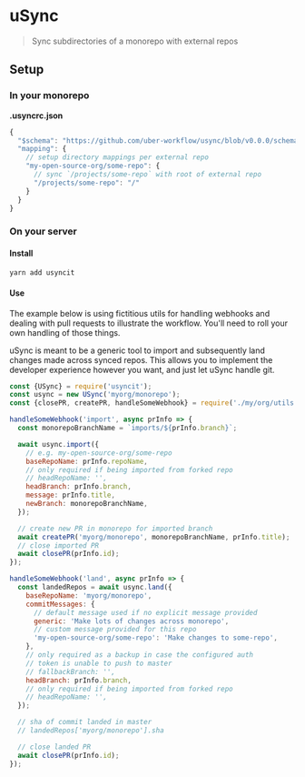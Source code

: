 # uSync

> Sync subdirectories of a monorepo with external repos

## Setup

### In your monorepo

**.usyncrc.json**

```js
{
  "$schema": "https://github.com/uber-workflow/usync/blob/v0.0.0/schema/.usyncrc.json",
  "mapping": {
    // setup directory mappings per external repo
    "my-open-source-org/some-repo": {
      // sync `/projects/some-repo` with root of external repo
      "/projects/some-repo": "/"
    }
  }
}
```

### On your server

#### Install

```sh
yarn add usyncit
```

#### Use

The example below is using fictitious utils for handling webhooks and dealing with pull requests to illustrate the workflow. You'll need to roll your own handling of those things.

uSync is meant to be a generic tool to import and subsequently land changes made across synced repos. This allows you to implement the developer experience however you want, and just let uSync handle git.

```js
const {USync} = require('usyncit');
const usync = new USync('myorg/monorepo');
const {closePR, createPR, handleSomeWebhook} = require('./my/org/utils.js');

handleSomeWebhook('import', async prInfo => {
  const monorepoBranchName = `imports/${prInfo.branch}`;

  await usync.import({
    // e.g. my-open-source-org/some-repo
    baseRepoName: prInfo.repoName,
    // only required if being imported from forked repo
    // headRepoName: '',
    headBranch: prInfo.branch,
    message: prInfo.title,
    newBranch: monorepoBranchName,
  });

  // create new PR in monorepo for imported branch
  await createPR('myorg/monorepo', monorepoBranchName, prInfo.title);
  // close imported PR
  await closePR(prInfo.id);
});

handleSomeWebhook('land', async prInfo => {
  const landedRepos = await usync.land({
    baseRepoName: 'myorg/monorepo',
    commitMessages: {
      // default message used if no explicit message provided
      generic: 'Make lots of changes across monorepo',
      // custom message provided for this repo
      'my-open-source-org/some-repo': 'Make changes to some-repo',
    },
    // only required as a backup in case the configured auth
    // token is unable to push to master
    // fallbackBranch: '',
    headBranch: prInfo.branch,
    // only required if being imported from forked repo
    // headRepoName: '',
  });

  // sha of commit landed in master
  // landedRepos['myorg/monorepo'].sha

  // close landed PR
  await closePR(prInfo.id);
});
```
